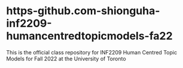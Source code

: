 # https-github.com-shionguha-inf2209-humancentredtopicmodels-fa22
This is the official class repository for INF2209 Human Centred Topic Models for Fall 2022 at the University of Toronto
